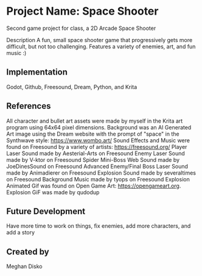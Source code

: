 # Project Name: Space Shooter
Second game project for class, a 2D Arcade Space Shooter

Description
A fun, small space shooter game that progressively gets more difficult, but not too challenging. Features a variety of enemies, art, and fun music :)

## Implementation
Godot, Github, Freesound, Dream, Python, and Krita

## References
All character and bullet art assets were made by myself in the Krita art program using 64x64 pixel dimensions.
Background was an AI Generated Art image using the Dream website with the prompt of "space" in the Synthwave style: https://www.wombo.art/
Sound Effects and Music were found on Freesound by a variety of artists: https://freesound.org/ 
Player Laser Sound made by Aesterial-Arts on Freesound
Enemy Laser Sound made by V-ktor on Freesound
Spider Mini-Boss Web Sound made by JoeDinesSound on Freesound
Advanced Enemy/Final Boss Laser Sound made by Animadierer on Freesound
Explosion Sound made by severaltimes on Freesound
Background Music made by tyops on Freesound
Explosion Animated Gif was found on Open Game Art: https://opengameart.org.
Explosion GiF was made by qudodup

## Future Development
Have more time to work on things, fix enemies, add more characters, and add a story

## Created by
Meghan Disko
